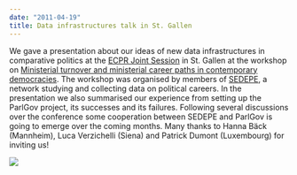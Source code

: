 ```yaml
---
date: "2011-04-19"
title: Data infrastructures talk in St. Gallen
---
```


We gave a presentation about our ideas of new data infrastructures in comparative politics at the [ECPR Joint Session](http://www.ecprnet.eu/joint_sessions/) in St. Gallen at the workshop on [Ministerial turnover and ministerial career paths in contemporary democracies](http://www.ecprnet.eu/joint_sessions/st_gallen/workshop_details.asp?workshopID=6). The workshop was organised by members of [SEDEPE](http://sedepe.net/), a network studying and collecting data on political careers. In the presentation we also summarised our experience from setting up the ParlGov project, its successes and its failures. Following several discussions over the conference some cooperation between SEDEPE and ParlGov is going to emerge over the coming months. Many thanks to Hanna Bäck (Mannheim), Luca Verzichelli (Siena) and Patrick Dumont (Luxembourg) for inviting us!

![](/images/parliament-scotland.jpg)
